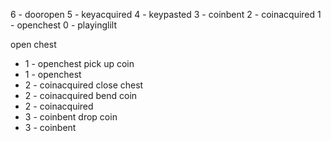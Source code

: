 6 - dooropen
5 - keyacquired
4 - keypasted
3 - coinbent
2 - coinacquired
1 - openchest
0 - playinglilt

open chest
 - 1 - openchest
pick up coin
 - 1 - openchest
 - 2 - coinacquired
close chest
 - 2 - coinacquired
bend coin
 - 2 - coinacquired
 - 3 - coinbent
drop coin 
 - 3 - coinbent
